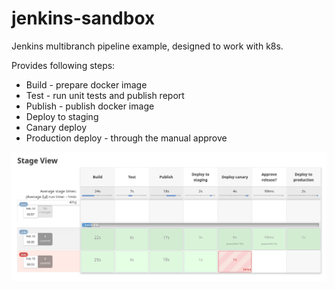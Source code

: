 # jenkins-sandbox
Jenkins multibranch pipeline example, designed to work with k8s.

Provides following steps:
- Build - prepare docker image
- Test - run unit tests and publish report
- Publish - publish docker image 
- Deploy to staging
- Canary deploy 
- Production deploy - through the manual approve


![Stage View](img.png)